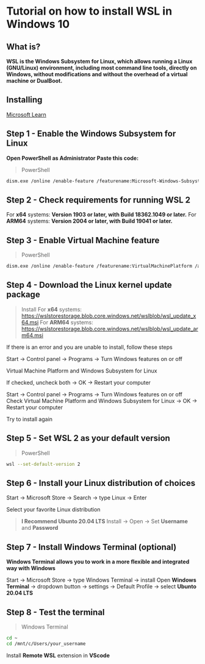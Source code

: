 # **Tutorial on how to install WSL in Windows 10**

## What is?

__WSL is the Windows Subsystem for Linux, which allows running a Linux (GNU/Linux) environment, including most command line tools, directly on Windows, without modifications and without the overhead of a virtual machine or DualBoot.__


## Installing
[Microsoft Learn](https://learn.microsoft.com/en-us/windows/wsl/install-manual)


## Step 1 - Enable the **Windows Subsystem for Linux**

__Open PowerShell as Administrator__
__Paste this code:__
>PowerShell
```bash
dism.exe /online /enable-feature /featurename:Microsoft-Windows-Subsystem-Linux /all /norestart
```


## Step 2 - Check requirements for running **WSL 2**

For **x64** systems: __Version 1903 or later, with Build 18362.1049 or later.__
For **ARM64** systems: __Version 2004 or later, with Build 19041 or later.__

## Step 3 - Enable **Virtual Machine** feature

>PowerShell
```bash
dism.exe /online /enable-feature /featurename:VirtualMachinePlatform /all /norestart
```


## Step 4 - Download the **Linux** kernel update package
>Install
For **x64** systems: https://wslstorestorage.blob.core.windows.net/wslblob/wsl_update_x64.msi
For **ARM64** systems: https://wslstorestorage.blob.core.windows.net/wslblob/wsl_update_arm64.msi

If there is an error and you are unable to install, follow these steps

Start -> Control panel -> Programs -> Turn Windows features on or off

Virtual Machine Platform and Windows Subsystem for Linux

If checked, uncheck both -> OK -> Restart your computer

Start -> Control panel -> Programs -> Turn Windows features on or off
Check Virtual Machine Platform and Windows Subsystem for Linux -> OK -> Restart your computer

Try to install again


## Step 5 - Set **WSL 2** as your **default** version
>PowerShell
```bash
wsl --set-default-version 2
```


## Step 6 - Install your **Linux** distribution of choices

Start -> Microsoft Store -> Search -> type Linux -> Enter

Select your favorite Linux distribution
> __I Recommend Ubunto 20.04 LTS__
Install -> Open -> Set **Username** and **Password**


## Step 7 - Install Windows Terminal (optional)

__Windows Terminal allows you to work in a more flexible and integrated way with Windows__

Start -> Microsoft Store -> type Windows Terminal -> install
Open **Windows Terminal** -> dropdown button -> settings -> Default Profile -> select **Ubunto 20.04 LTS**


## Step 8 - Test the terminal
> Windows Terminal
```bash
cd ~
cd /mnt/c/Users/your_username
```


Install **Remote WSL** extension in **VScode**
